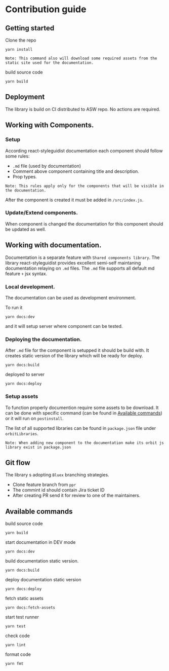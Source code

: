 # Contribution guide
## Getting started

Clone the repo

```
yarn install
```
`Note: This command also will download some required assets from the static site used for the documentation.`

build source code
```
yarn build
```

## Deployment
The library is build on CI distributed to ASW repo. No actions are required.

## Working with Components.
### Setup
According react-styleguidist documentation each component should follow some rules:

- `.md` file (used by documentation)
- Comment above component containing title and description.
- Prop types.

`Note: This rules apply only for the components that will be visible in the documentation.`

After the component is created it must be added in `/src/index.js`.
### Update/Extend components.
When component is changed the documentation for this component should be updated as well.

## Working with documentation.
Documentation is a separate feature with `Shared components library`. The library react-styleguidist provides excellent semi-self maintaning documentation relaying on `.md` files.
The `.md` file supports all default md feature `+` jsx syntax.

### Local development.

The documentation can be used as development environment.

To run it

```
yarn docs:dev
```

and it will setup server where component can be tested.

### Deploying the documentation.

After `.md` file for the component is setupped it should be build with. It creates static version of the library which will be ready for deploy.
```
yarn docs:build
```

deployed to server
```
yarn docs:deploy
```

### Setup assets
To function properly documention require some assets to be download. It can be done with specific command (can be found in [Available commands](#available-commands)) or it will run on `postinstall`. 

The list of all supported libraries can be found in `package.json` file under `orbitLibraries`.

`Note: When adding new component to the documentation make its orbit js library exist in package.json`

## Git flow
The library s adopting `Bluex` branching strategies.
- Clone feature branch from `ppr`
- The commint id should contain Jira ticket ID
- After creating PR send it for review to one of the maintainers.

## Available commands
build source code
```
yarn build
```

start documentation in DEV mode
```
yarn docs:dev
```

build documentation static version.

```
yarn docs:build
```

deploy documentation static version

```
yarn docs:deploy
```

fetch static assets
```
yarn docs:fetch-assets
```

start test runner
```
yarn test
```

check code
```
yarn lint
```

format code
```
yarn fmt
```
